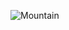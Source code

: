 ![Mountain](https://user-images.githubusercontent.com/71627585/150393111-4f8d99c7-8a5b-4c3d-a415-9e08495ed749.png)
